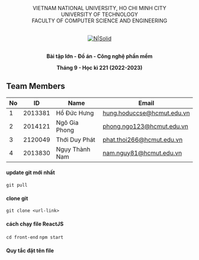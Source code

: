 <div align="center">
VIETNAM NATIONAL UNIVERSITY, HO CHI MINH CITY
<br />
UNIVERSITY OF TECHNOLOGY
<br />
FACULTY OF COMPUTER SCIENCE AND ENGINEERING
<br />
<br />

[![N|Solid](http://e-learning.hcmut.edu.vn/theme/boost/pix/logo.png)](https://www.hcmut.edu.vn/vi)
<br />
<br />

**Bài tập lớn - Đồ án - Công nghệ phần mềm**

**Tháng 9 - Học kì 221**
**(2022-2023)**

</div>

## Team Members

|  No | ID  | Name | Email |
| --- | --- |  --- |  ---  |
|  1  |  2013381   |  Hồ Đức Hưng    |   hung.hoduccse@hcmut.edu.vn    |
|  2  |  2014121   |   Ngô Gia Phong |   phong.ngo123@hcmut.edu.vn    |
|  3  |  2120049   |Thới Duy Phát      |  phat.thoi266@hcmut.edu.vn     |
|  4  |  2013830   | Ngụy Thành Nam    |  nam.nguy81@hcmut.edu.vn     |

#### update git mới nhất
`git pull`

#### clone git
`git clone <url-link>`

#### cách chạy file ReactJS
`cd front-end`
`npm start`

#### Quy tắc đặt tên file
